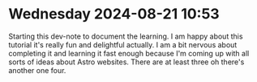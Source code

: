 # Wednesday 2024-08-21 10:53 
Starting this dev-note to document the learning. I am happy about this tutorial it's really fun and delightful actually. I am a bit nervous about completing it and learning it fast enough because I'm coming up with all sorts of ideas about Astro websites. There are at least three oh there's another one four.

